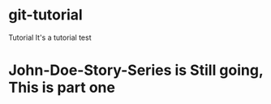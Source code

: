 # git-tutorial
Tutorial 
It's a tutorial test
# John-Doe-Story-Series is Still going, This is part one 
